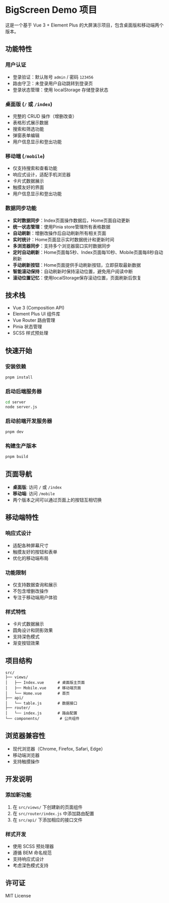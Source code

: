 # BigScreen Demo 项目

这是一个基于 Vue 3 + Element Plus 的大屏演示项目，包含桌面版和移动端两个版本。

## 功能特性

### 用户认证
- 登录验证：默认账号 `admin` / 密码 `123456`
- 路由守卫：未登录用户自动跳转到登录页
- 登录状态管理：使用 localStorage 存储登录状态

### 桌面版 (`/` 或 `/index`)
- 完整的 CRUD 操作（增删改查）
- 表格形式展示数据
- 搜索和筛选功能
- 弹窗表单编辑
- 用户信息显示和登出功能

### 移动端 (`/mobile`)
- 仅支持搜索和查看功能
- 响应式设计，适配手机浏览器
- 卡片式数据展示
- 触摸友好的界面
- 用户信息显示和登出功能

### 数据同步功能
- **实时数据同步**：Index页面操作数据后，Home页面自动更新
- **统一状态管理**：使用Pinia store管理所有表格数据
- **自动刷新**：增删改操作后自动刷新所有相关页面
- **实时统计**：Home页面显示实时数据统计和更新时间
- **多浏览器同步**：支持多个浏览器窗口实时数据同步
- **定时自动刷新**：Home页面每5秒、Index页面每10秒、Mobile页面每8秒自动刷新
- **手动刷新按钮**：Home页面提供手动刷新按钮，立即获取最新数据
- **智能滚动保持**：自动刷新时保持滚动位置，避免用户阅读中断
- **滚动位置记忆**：使用localStorage保存滚动位置，页面刷新后恢复

## 技术栈

- Vue 3 (Composition API)
- Element Plus UI 组件库
- Vue Router 路由管理
- Pinia 状态管理
- SCSS 样式预处理

## 快速开始

### 安装依赖
```bash
pnpm install
```

### 启动后端服务器
```bash
cd server
node server.js
```

### 启动前端开发服务器
```bash
pnpm dev
```

### 构建生产版本
```bash
pnpm build
```

## 页面导航

- **桌面版**: 访问 `/` 或 `/index`
- **移动端**: 访问 `/mobile`
- 两个版本之间可以通过页面上的按钮互相切换

## 移动端特性

### 响应式设计
- 适配各种屏幕尺寸
- 触摸友好的按钮和表单
- 优化的移动端布局

### 功能限制
- 仅支持数据查询和展示
- 不包含增删改操作
- 专注于移动端用户体验

### 样式特性
- 卡片式数据展示
- 圆角设计和阴影效果
- 支持深色模式
- 渐变按钮效果

## 项目结构

```
src/
├── views/
│   ├── Index.vue      # 桌面版主页面
│   ├── Mobile.vue     # 移动端页面
│   └── Home.vue       # 首页
├── api/
│   └── table.js       # 数据接口
├── router/
│   └── index.js       # 路由配置
└── components/         # 公共组件
```

## 浏览器兼容性

- 现代浏览器（Chrome, Firefox, Safari, Edge）
- 移动端浏览器
- 支持触摸操作

## 开发说明

### 添加新功能
1. 在 `src/views/` 下创建新的页面组件
2. 在 `src/router/index.js` 中添加路由配置
3. 在 `src/api/` 下添加相应的接口文件

### 样式开发
- 使用 SCSS 预处理器
- 遵循 BEM 命名规范
- 支持响应式设计
- 考虑深色模式支持

## 许可证

MIT License
